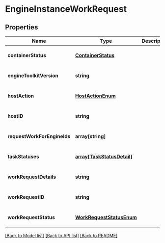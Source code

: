 # EngineInstanceWorkRequest

## Properties
Name | Type | Description | Notes
------------ | ------------- | ------------- | -------------
**containerStatus** | [**ContainerStatus**](ContainerStatus.md) |  | [optional] [default to null]
**engineToolkitVersion** | **string** |  | [optional] [default to null]
**hostAction** | [**HostActionEnum**](HostActionEnum.md) |  | [optional] [default to null]
**hostID** | **string** |  | [optional] [default to null]
**requestWorkForEngineIds** | **array[string]** |  | [optional] [default to null]
**taskStatuses** | [**array[TaskStatusDetail]**](TaskStatusDetail.md) |  | [optional] [default to null]
**workRequestDetails** | **string** |  | [optional] [default to null]
**workRequestID** | **string** |  | [optional] [default to null]
**workRequestStatus** | [**WorkRequestStatusEnum**](WorkRequestStatusEnum.md) |  | [optional] [default to null]

[[Back to Model list]](../README.md#documentation-for-models) [[Back to API list]](../README.md#documentation-for-api-endpoints) [[Back to README]](../README.md)


